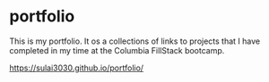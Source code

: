 # portfolio
This is my portfolio. It os a collections of links to projects that I have completed in my time at the Columbia FillStack bootcamp.

https://sulai3030.github.io/portfolio/
